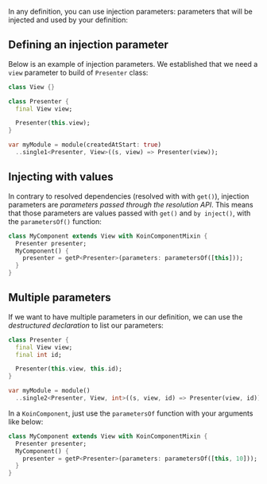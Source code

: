 
In any definition, you can use injection parameters: parameters that will be injected and used by your definition:

## Defining an injection parameter

Below is an example of injection parameters. We established that we need a `view` parameter to build of `Presenter` class:

```dart
class View {}

class Presenter {
  final View view;

  Presenter(this.view);
}

var myModule = module(createdAtStart: true)
  ..single1<Presenter, View>((s, view) => Presenter(view));
```


## Injecting with values

In contrary to resolved dependencies (resolved with with `get()`), injection parameters are *parameters passed through the resolution API*.
This means that those parameters are values passed with `get()` and `by inject()`, with the `parametersOf()` function:

```dart
class MyComponent extends View with KoinComponentMixin {
  Presenter presenter;
  MyComponent() {
    presenter = getP<Presenter>(parameters: parametersOf([this]));
  }
}
```

## Multiple parameters

If we want to have multiple parameters in our definition, we can use the *destructured declaration* to list our parameters:

```dart
class Presenter {
  final View view;
  final int id;

  Presenter(this.view, this.id);
}

var myModule = module()
  ..single2<Presenter, View, int>((s, view, id) => Presenter(view, id));
```

In a `KoinComponent`, just use the `parametersOf` function with your arguments like below:

```dart
class MyComponent extends View with KoinComponentMixin {
  Presenter presenter;
  MyComponent() {
    presenter = getP<Presenter>(parameters: parametersOf([this, 10]));
  }
}
```

